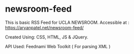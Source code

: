# newsroom-feed
This is basic RSS Feed for UCLA NEWSROOM.
Accessible at : https://aryanpatel.net/newsroom-feed/

Created Using: CSS, HTML, JS & JQuery.

API Used: Feednami Web Toolkit ( For parsing XML )

